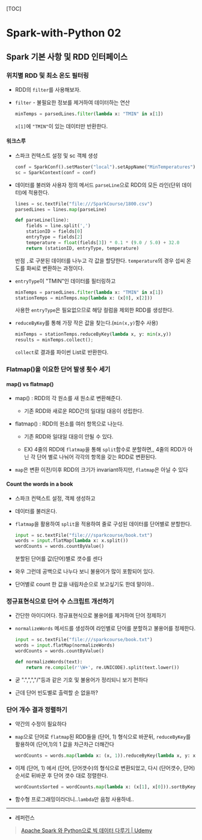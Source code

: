 [TOC]

# Spark-with-Python 02

## Spark 기본 사항 및 RDD 인터페이스

### 위치별 RDD 및 최소 온도 필터링

- RDD의 `filter`를 사용해보자.

- `filter` - 불필요한 정보를 제거하여 데이터하는 연산
  
  ```python
  minTemps = parsedLines.filter(lambda x: "TMIN" in x[1])
  ```
  
  `x[1]`에 `"TMIN"`이 있는 데이터만 반환한다.

#### 워크스루

- 스파크 컨텍스트 설정 및 sc 객체 생성
  
  ```python
  conf = SparkConf().setMaster("local").setAppName("MinTemperatures")
  sc = SparkContext(conf = conf)
  ```

- 데이터를 불러와 사용자 정의 메서드 `parseLine`으로 RDD의 모든 라인(단위 데이터)에 적용한다.
  
  ```python
  lines = sc.textFile("file:///SparkCourse/1800.csv")
  parsedLines = lines.map(parseLine)
  
  def parseLine(line):
      fields = line.split(',')
      stationID = fields[0]
      entryType = fields[2]
      temperature = float(fields[3]) * 0.1 * (9.0 / 5.0) + 32.0
      return (stationID, entryType, temperature)
  ```
  
  반점 `,`로 구분된 데이터를 나누고 각 값을 할당한다. `temperature`의 경우 섭씨 온도를 화씨로 변환하는 과정이다.

- `entryType`이 "TMIN"인 데이터를 필터링하고
  
  ```python
  minTemps = parsedLines.filter(lambda x: "TMIN" in x[1])
  stationTemps = minTemps.map(lambda x: (x[0], x[2]))
  ```
  
  사용한 `entryType`은 필요없으므로 해당 컬럼을 제외한 RDD를 생성한다.

- `reduceByKey`를 통해 가장 작은 값을 찾는다.(`min(x,y)`함수 사용)
  
  ```python
  minTemps = stationTemps.reduceByKey(lambda x, y: min(x,y))
  results = minTemps.collect();
  ```
  
  `collect`로 결과를 파이썬 List로 반환한다.

### Flatmap()을 이요한 단어 발생 횟수 세기

#### map() vs flatmap()

- map() : RDD의 각 원소를 새 원소로 변환해준다.
  
  - 기존 RDD와 새로운 RDD간의 일대일 대응이 성립한다.

- flatmap() : RDD의 원소를 여러 항목으로 나눈다.
  
  - 기존 RDD와 일대일 대응이 안될 수 있다.
  
  - EX) 4줄의 RDD에 `flatmap`을 통해 `split`함수로 분할하면,, 4줄의 RDD가 아닌 각 단어 별로 나눠어 각각의 항목을 갖는 RDD로 변환된다.

- `map`은 변환 이전/이후 RDD의 크기가 invariant하지만, `flatmap`은 아닐 수 있다

#### Count the words in a book

- 스파크 컨택스트 설정, 객체 생성하고

- 데이터를 불러온다.

- `flatmap`을 활용하여 `split`을 적용하여 줄로 구성된 데이터를 단어별로 분할한다.
  
  ```python
  input = sc.textFile("file:///sparkcourse/book.txt")
  words = input.flatMap(lambda x: x.split())
  wordCounts = words.countByValue()
  ```
  
  분할된 단어를 값(단어)별로 갯수를 센다

- 와우 그런데 공백으로 나누다 보니 불용어가 많이 포함되어 있다.

- 단어별로 count 한 값을 내림차순으로 보고싶기도 한데 말이야..

### 정규표현식으로 단어 수 스크립트 개선하기

- 간단한 아이디어다. 정규표현식으로 불용어를 제거하여 단어 정제하기

- `normalizeWords` 메서드를 생성하여 라인별로 단어를 분할하고 불용어를 정제한다.
  
  ```python
  input = sc.textFile("file:///sparkcourse/book.txt")
  words = input.flatMap(normalizeWords)
  wordCounts = words.countByValue()
  
  def normalizeWords(text):
      return re.compile(r'\W+', re.UNICODE).split(text.lower())
  ```

- 굳 ".",",","/"등과 같은 기호 및 불용어가 정리되니 보기 편하다

- 근데 단어 빈도별로 출력할 순 없을까?

### 단어 개수 결과 정렬하기

- 약간의 수정이 필요하다

- `map`으로 단어로  `flatmap`된 RDD들을 (단어, 1) 형식으로 바꾼뒤, `reduceByKey`를 활용하여 (단어,1)의 1 값을 차근차근 더해간다
  
  ```python
  wordCounts = words.map(lambda x: (x, 1)).reduceByKey(lambda x, y: x + y) 
  ```

- 이제 (단어, 1) 에서 (단어, 단어갯수)의 형식으로 변환되었고, 다시 (단어갯수, 단어) 순서로 뒤바꾼 후 단어 갯수 대로 정렬한다.
  
  ```python
  wordCountsSorted = wordCounts.map(lambda x: (x[1], x[0])).sortByKey()
  ```





- 함수형 프로그래밍이라더니..`lambda`만 음청 사용하네..



--- 

- 레퍼런스

> [Apache Spark 와 Python으로 빅 데이터 다루기 | Udemy](https://www.udemy.com/course/best-apache-spark-python/)
